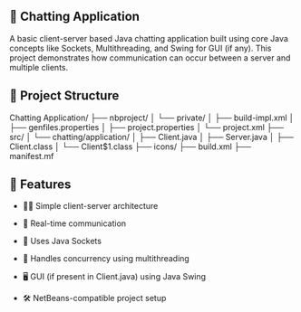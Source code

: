 ## 💬 Chatting Application
A basic client-server based Java chatting application built using core Java concepts like Sockets, Multithreading, and Swing for GUI (if any). This project demonstrates how communication can occur between a server and multiple clients.

## 📁 Project Structure
Chatting Application/
├── nbproject/
│   └── private/
│       ├── build-impl.xml
│       ├── genfiles.properties
│       ├── project.properties
│       └── project.xml
├── src/
│   └── chatting/application/
│       ├── Client.java
│       ├── Server.java
│       ├── Client.class
│       └── Client$1.class
├── icons/
├── build.xml
├── manifest.mf


## 📌 Features
- 🧑‍💻 Simple client-server architecture

- 🔁 Real-time communication

- 🎯 Uses Java Sockets

- 🧵 Handles concurrency using multithreading

- 🖥️ GUI (if present in Client.java) using Java Swing

- 🛠️ NetBeans-compatible project setup
